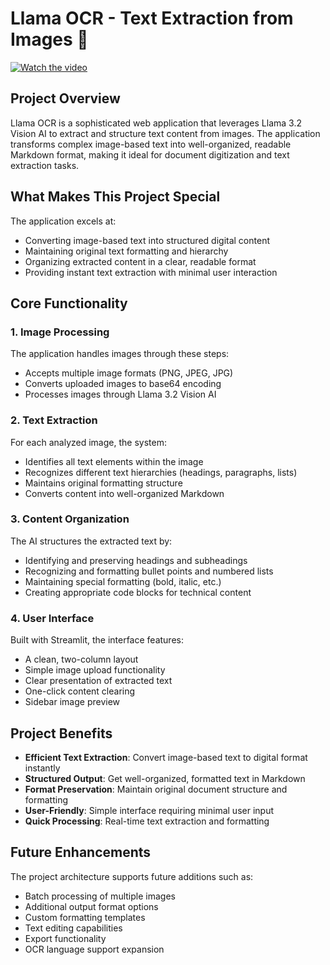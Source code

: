 # Llama OCR - Text Extraction from Images 🦙

[![Watch the video](https://img.youtube.com/vi/fFG8rYKWXpk/maxresdefault.jpg)](https://youtu.be/fFG8rYKWXpk)

## Project Overview
Llama OCR is a sophisticated web application that leverages Llama 3.2 Vision AI to extract and structure text content from images. The application transforms complex image-based text into well-organized, readable Markdown format, making it ideal for document digitization and text extraction tasks.

## What Makes This Project Special
The application excels at:
- Converting image-based text into structured digital content
- Maintaining original text formatting and hierarchy
- Organizing extracted content in a clear, readable format
- Providing instant text extraction with minimal user interaction

## Core Functionality

### 1. Image Processing
The application handles images through these steps:
- Accepts multiple image formats (PNG, JPEG, JPG)
- Converts uploaded images to base64 encoding
- Processes images through Llama 3.2 Vision AI

### 2. Text Extraction
For each analyzed image, the system:
- Identifies all text elements within the image
- Recognizes different text hierarchies (headings, paragraphs, lists)
- Maintains original formatting structure
- Converts content into well-organized Markdown

### 3. Content Organization
The AI structures the extracted text by:
- Identifying and preserving headings and subheadings
- Recognizing and formatting bullet points and numbered lists
- Maintaining special formatting (bold, italic, etc.)
- Creating appropriate code blocks for technical content

### 4. User Interface
Built with Streamlit, the interface features:
- A clean, two-column layout
- Simple image upload functionality
- Clear presentation of extracted text
- One-click content clearing
- Sidebar image preview

## Project Benefits
- **Efficient Text Extraction**: Convert image-based text to digital format instantly
- **Structured Output**: Get well-organized, formatted text in Markdown
- **Format Preservation**: Maintain original document structure and formatting
- **User-Friendly**: Simple interface requiring minimal user input
- **Quick Processing**: Real-time text extraction and formatting

## Future Enhancements
The project architecture supports future additions such as:
- Batch processing of multiple images
- Additional output format options
- Custom formatting templates
- Text editing capabilities
- Export functionality
- OCR language support expansion
